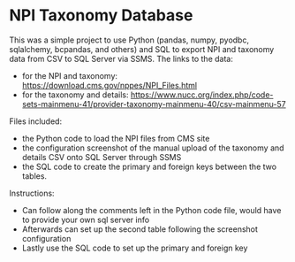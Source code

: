 # NPI Taxonomy Database

This was a simple project to use Python (pandas, numpy, pyodbc, sqlalchemy, bcpandas, and others) and SQL to export NPI and taxonomy data from CSV to SQL Server via SSMS.
The links to the data: 
  * for the NPI and taxonomy: https://download.cms.gov/nppes/NPI_Files.html
  * for the taxonomy and details: https://www.nucc.org/index.php/code-sets-mainmenu-41/provider-taxonomy-mainmenu-40/csv-mainmenu-57

Files included:
  * the Python code to load the NPI files from CMS site
  * the configuration screenshot of the manual upload of the taxonomy and details CSV onto SQL Server through SSMS
  * the SQL code to create the primary and foreign keys between the two tables.

Instructions:
  * Can follow along the comments left in the Python code file, would have to provide your own sql server info
  * Afterwards can set up the second table following the screenshot configuration
  * Lastly use the SQL code to set up the primary and foreign key
